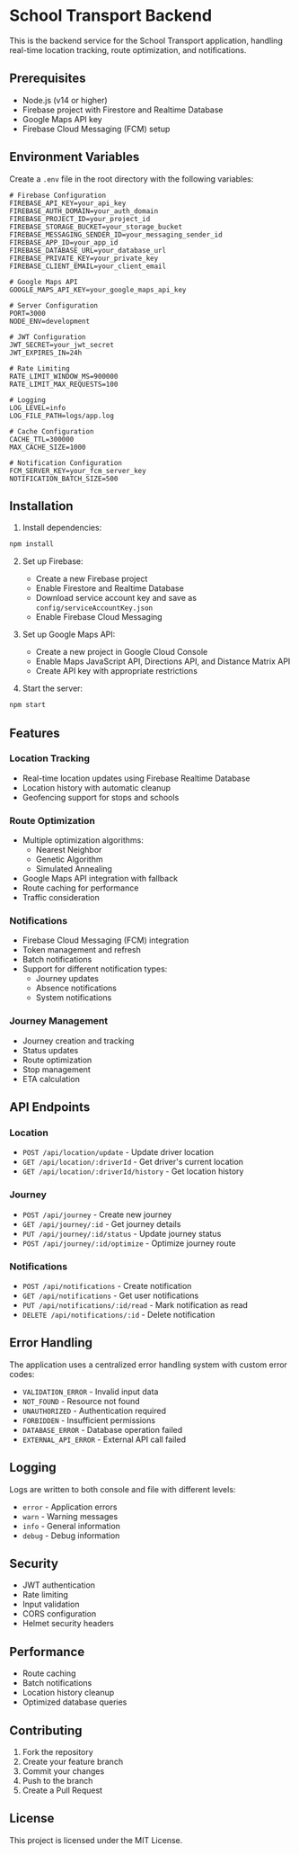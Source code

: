 # School Transport Backend

This is the backend service for the School Transport application, handling real-time location tracking, route optimization, and notifications.

## Prerequisites

- Node.js (v14 or higher)
- Firebase project with Firestore and Realtime Database
- Google Maps API key
- Firebase Cloud Messaging (FCM) setup

## Environment Variables

Create a `.env` file in the root directory with the following variables:

```env
# Firebase Configuration
FIREBASE_API_KEY=your_api_key
FIREBASE_AUTH_DOMAIN=your_auth_domain
FIREBASE_PROJECT_ID=your_project_id
FIREBASE_STORAGE_BUCKET=your_storage_bucket
FIREBASE_MESSAGING_SENDER_ID=your_messaging_sender_id
FIREBASE_APP_ID=your_app_id
FIREBASE_DATABASE_URL=your_database_url
FIREBASE_PRIVATE_KEY=your_private_key
FIREBASE_CLIENT_EMAIL=your_client_email

# Google Maps API
GOOGLE_MAPS_API_KEY=your_google_maps_api_key

# Server Configuration
PORT=3000
NODE_ENV=development

# JWT Configuration
JWT_SECRET=your_jwt_secret
JWT_EXPIRES_IN=24h

# Rate Limiting
RATE_LIMIT_WINDOW_MS=900000
RATE_LIMIT_MAX_REQUESTS=100

# Logging
LOG_LEVEL=info
LOG_FILE_PATH=logs/app.log

# Cache Configuration
CACHE_TTL=300000
MAX_CACHE_SIZE=1000

# Notification Configuration
FCM_SERVER_KEY=your_fcm_server_key
NOTIFICATION_BATCH_SIZE=500
```

## Installation

1. Install dependencies:
```bash
npm install
```

2. Set up Firebase:
   - Create a new Firebase project
   - Enable Firestore and Realtime Database
   - Download service account key and save as `config/serviceAccountKey.json`
   - Enable Firebase Cloud Messaging

3. Set up Google Maps API:
   - Create a new project in Google Cloud Console
   - Enable Maps JavaScript API, Directions API, and Distance Matrix API
   - Create API key with appropriate restrictions

4. Start the server:
```bash
npm start
```

## Features

### Location Tracking
- Real-time location updates using Firebase Realtime Database
- Location history with automatic cleanup
- Geofencing support for stops and schools

### Route Optimization
- Multiple optimization algorithms:
  - Nearest Neighbor
  - Genetic Algorithm
  - Simulated Annealing
- Google Maps API integration with fallback
- Route caching for performance
- Traffic consideration

### Notifications
- Firebase Cloud Messaging (FCM) integration
- Token management and refresh
- Batch notifications
- Support for different notification types:
  - Journey updates
  - Absence notifications
  - System notifications

### Journey Management
- Journey creation and tracking
- Status updates
- Route optimization
- Stop management
- ETA calculation

## API Endpoints

### Location
- `POST /api/location/update` - Update driver location
- `GET /api/location/:driverId` - Get driver's current location
- `GET /api/location/:driverId/history` - Get location history

### Journey
- `POST /api/journey` - Create new journey
- `GET /api/journey/:id` - Get journey details
- `PUT /api/journey/:id/status` - Update journey status
- `POST /api/journey/:id/optimize` - Optimize journey route

### Notifications
- `POST /api/notifications` - Create notification
- `GET /api/notifications` - Get user notifications
- `PUT /api/notifications/:id/read` - Mark notification as read
- `DELETE /api/notifications/:id` - Delete notification

## Error Handling

The application uses a centralized error handling system with custom error codes:

- `VALIDATION_ERROR` - Invalid input data
- `NOT_FOUND` - Resource not found
- `UNAUTHORIZED` - Authentication required
- `FORBIDDEN` - Insufficient permissions
- `DATABASE_ERROR` - Database operation failed
- `EXTERNAL_API_ERROR` - External API call failed

## Logging

Logs are written to both console and file with different levels:
- `error` - Application errors
- `warn` - Warning messages
- `info` - General information
- `debug` - Debug information

## Security

- JWT authentication
- Rate limiting
- Input validation
- CORS configuration
- Helmet security headers

## Performance

- Route caching
- Batch notifications
- Location history cleanup
- Optimized database queries

## Contributing

1. Fork the repository
2. Create your feature branch
3. Commit your changes
4. Push to the branch
5. Create a Pull Request

## License

This project is licensed under the MIT License. 
